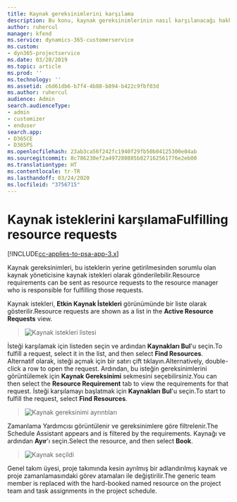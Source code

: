 ```yaml
---
title: Kaynak gereksinimlerini karşılama
description: Bu konu, kaynak gereksinimlerinin nasıl karşılanacağı hakkında bilgi sağlar.
author: ruhercul
manager: kfend
ms.service: dynamics-365-customerservice
ms.custom:
- dyn365-projectservice
ms.date: 03/28/2019
ms.topic: article
ms.prod: ''
ms.technology: ''
ms.assetid: c6d61db6-b7f4-4b88-b894-b422c9fbf03d
ms.author: ruhercul
audience: Admin
search.audienceType:
- admin
- customizer
- enduser
search.app:
- D365CE
- D365PS
ms.openlocfilehash: 23ab3ca56f242fc1940f29fb50b04125300e04ab
ms.sourcegitcommit: 8c786230ef2a497280885b827162561776e2eb00
ms.translationtype: HT
ms.contentlocale: tr-TR
ms.lasthandoff: 03/24/2020
ms.locfileid: "3756715"
---
```

# <a name="fulfilling-resource-requests"></a><span data-ttu-id="6ac43-103">Kaynak isteklerini karşılama</span><span class="sxs-lookup"><span data-stu-id="6ac43-103">Fulfilling resource requests</span></span>

[!INCLUDE[cc-applies-to-psa-app-3.x](../includes/cc-applies-to-psa-app-3x.md)]

<span data-ttu-id="6ac43-104">Kaynak gereksinimleri, bu isteklerin yerine getirilmesinden sorumlu olan kaynak yöneticisine kaynak istekleri olarak gönderilebilir.</span><span class="sxs-lookup"><span data-stu-id="6ac43-104">Resource requirements can be sent as resource requests to the resource manager who is responsible for fulfilling those requests.</span></span>

<span data-ttu-id="6ac43-105">Kaynak istekleri, **Etkin Kaynak İstekleri** görünümünde bir liste olarak gösterilir.</span><span class="sxs-lookup"><span data-stu-id="6ac43-105">Resource requests are shown as a list in the **Active Resource Requests** view.</span></span>

> ![Kaynak istekleri listesi](media/Resource-Management-image59.png)

<span data-ttu-id="6ac43-107">İsteği karşılamak için listeden seçin ve ardından **Kaynakları Bul**'u seçin.</span><span class="sxs-lookup"><span data-stu-id="6ac43-107">To fulfill a request, select it in the list, and then select **Find Resources**.</span></span> <span data-ttu-id="6ac43-108">Alternatif olarak, isteği açmak için bir satırı çift tıklayın.</span><span class="sxs-lookup"><span data-stu-id="6ac43-108">Alternatively, double-click a row to open the request.</span></span> <span data-ttu-id="6ac43-109">Ardından, bu isteğin gereksinimlerini görüntülemek için **Kaynak Gereksinimi** sekmesini seçebilirsiniz.</span><span class="sxs-lookup"><span data-stu-id="6ac43-109">You can then select the **Resource Requirement** tab to view the requirements for that request.</span></span> <span data-ttu-id="6ac43-110">İsteği karşılamayı başlatmak için **Kaynakları Bul**'u seçin.</span><span class="sxs-lookup"><span data-stu-id="6ac43-110">To start to fulfill the request, select **Find Resources**.</span></span>

> ![Kaynak gereksinimi ayrıntıları](media/Resource-Management-image60.png)

<span data-ttu-id="6ac43-112">Zamanlama Yardımcısı görüntülenir ve gereksinimlere göre filtrelenir.</span><span class="sxs-lookup"><span data-stu-id="6ac43-112">The Schedule Assistant appears and is filtered by the requirements.</span></span> <span data-ttu-id="6ac43-113">Kaynağı ve ardından **Ayır**'ı seçin.</span><span class="sxs-lookup"><span data-stu-id="6ac43-113">Select the resource, and then select **Book**.</span></span>

> ![Kaynak seçildi](media/Resource-Management-image61.png)

<span data-ttu-id="6ac43-115">Genel takım üyesi, proje takımında kesin ayrılmış bir adlandırılmış kaynak ve proje zamanlamasındaki görev atamaları ile değiştirilir.</span><span class="sxs-lookup"><span data-stu-id="6ac43-115">The generic team member is replaced with the hard-booked named resource on the project team and task assignments in the project schedule.</span></span>
